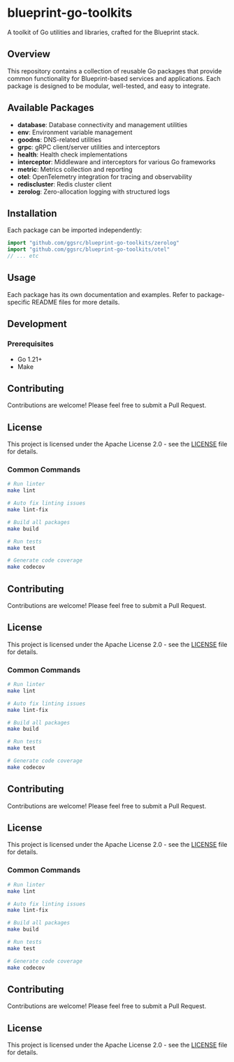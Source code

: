 # blueprint-go-toolkits

A toolkit of Go utilities and libraries, crafted for the Blueprint stack.

## Overview

This repository contains a collection of reusable Go packages that provide common functionality for Blueprint-based services and applications. Each package is designed to be modular, well-tested, and easy to integrate.

## Available Packages

- **database**: Database connectivity and management utilities
- **env**: Environment variable management
- **goodns**: DNS-related utilities
- **grpc**: gRPC client/server utilities and interceptors
- **health**: Health check implementations
- **interceptor**: Middleware and interceptors for various Go frameworks
- **metric**: Metrics collection and reporting
- **otel**: OpenTelemetry integration for tracing and observability
- **rediscluster**: Redis cluster client
- **zerolog**: Zero-allocation logging with structured logs

## Installation

Each package can be imported independently:

```go
import "github.com/ggsrc/blueprint-go-toolkits/zerolog"
import "github.com/ggsrc/blueprint-go-toolkits/otel"
// ... etc
```

## Usage

Each package has its own documentation and examples. Refer to package-specific README files for more details.

## Development

### Prerequisites

- Go 1.21+
- Make

## Contributing

Contributions are welcome! Please feel free to submit a Pull Request.

## License

This project is licensed under the Apache License 2.0 - see the [LICENSE](LICENSE) file for details.

### Common Commands

```bash
# Run linter
make lint

# Auto fix linting issues
make lint-fix

# Build all packages
make build

# Run tests
make test

# Generate code coverage
make codecov
```

## Contributing

Contributions are welcome! Please feel free to submit a Pull Request.

## License

This project is licensed under the Apache License 2.0 - see the [LICENSE](LICENSE) file for details.

### Common Commands

```bash
# Run linter
make lint

# Auto fix linting issues
make lint-fix

# Build all packages
make build

# Run tests
make test

# Generate code coverage
make codecov
```

## Contributing

Contributions are welcome! Please feel free to submit a Pull Request.

## License

This project is licensed under the Apache License 2.0 - see the [LICENSE](LICENSE) file for details.

### Common Commands

```bash
# Run linter
make lint

# Auto fix linting issues
make lint-fix

# Build all packages
make build

# Run tests
make test

# Generate code coverage
make codecov
```

## Contributing

Contributions are welcome! Please feel free to submit a Pull Request.

## License

This project is licensed under the Apache License 2.0 - see the [LICENSE](LICENSE) file for details.
